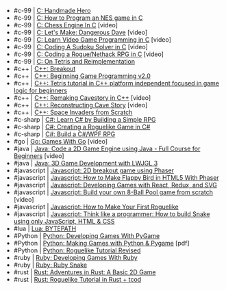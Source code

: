 - #c-99 | [C: Handmade Hero](https://handmadehero.org/)
- #c-99 | [C: How to Program an NES game in C](https://nesdoug.com/)
- #c-99 | [C: Chess Engine In C](https://www.youtube.com/playlist?list=PLZ1QII7yudbc-Ky058TEaOstZHVbT-2hg) [video]
- #c-99 | [C: Let's Make: Dangerous Dave](https://www.youtube.com/playlist?list=PLSkJey49cOgTSj465v2KbLZ7LMn10bCF9) [video]
- #c-99 | [C: Learn Video Game Programming in C](https://www.youtube.com/playlist?list=PLT6WFYYZE6uLMcPGS3qfpYm7TgViYMMt)
  [video]
- #c-99 | [C: Coding A Sudoku Solver in C](https://www.youtube.com/playlist?list=PLkTXsX7igf8edTYU92nU-f5Ntzuf-RKvW) [video]
- #c-99 | [C: Coding a Rogue/Nethack RPG in C](https://www.youtube.com/playlist?list=PLkTXsX7igf8erbWGYT4iSAhpnJLJ0Nk5G) [video]
- #c-99 | [C: On Tetris and Reimplementation](https://brennan.io/2015/06/12/tetris-reimplementation/)
- #c++ | [C++: Breakout](https://learnopengl.com/In-Practice/2D-Game/Breakout)
- #c++ | [C++: Beginning Game Programming v2.0](http://lazyfoo.net/tutorials/SDL/)
- #c++ | [C++: Tetris tutorial in C++ platform independent focused in game logic for beginners](http://javilop.com/gamedev/tetris-tutorial-in-c-platform-independent-focused-in-game-logic-for-beginners/)
- #c++ | [C++: Remaking Cavestory in C++](https://www.youtube.com/watch?v=ETvApbD5xRo&list=PLNOBkid22bw6LXhrGfhVwqQIa-M2MsLa) [video]
- #c++ | [C++: Reconstructing Cave Story](https://www.youtube.com/playlist?list=PL006xsVEsbKjSKBmLu1clo85yLrwjY67X) [video]
- #c++ | [C++: Space Invaders from Scratch](http://nicktasios.nl/posts/space-invaders-from-scratch-part-1.html)
- #c-sharp | [C#: Learn C# by Building a Simple RPG](http://scottlilly.com/learn-c-by-building-a-simple-rpg-index/)
- #c-sharp | [C#: Creating a Roguelike Game in C#](https://roguesharp.wordpress.com/)
- #c-sharp | [C#: Build a C#/WPF RPG](https://scottlilly.com/build-a-cwpf-rpg/)
- #go | [Go: Games With Go](https://www.youtube.com/playlist?list=PLDZujg-VgQlZUy1iCqBbe5faZLMkA3g2x) [video]
- #java | [Java: Code a 2D Game Engine using Java - Full Course for Beginners](https://www.youtube.com/watch?v=025QFeZfeyM) [video]
- #java | [Java: 3D Game Development with LWJGL 3](https://lwjglgamedev.gitbooks.io/3d-game-development-with-lwjgl/content/)
- #javascript | [Javascript: 2D breakout game using Phaser](https://developer.mozilla.org/en-US/docs/Games/Tutorials/2DbreakoutgamePhaser)
- #javascript | [Javascript: How to Make Flappy Bird in HTML5 With Phaser](http://www.lessmilk.com/tutorial/flappy-bird-phaser-1)
- #javascript | [Javascript: Developing Games with React, Redux, and SVG](https://auth0.com/blog/developing-games-with-react-redux-and-svg-part-1/)
- #javascript | [Javascript: Build your own 8-Ball Pool game from scratch](https://www.youtube.com/watch?v=aXwCrtAo4Wc) [video]
- #javascript | [Javascript: How to Make Your First Roguelike](https://gamedevelopment.tutsplus.com/tutorials/how-to-make-your-first-roguelike--gamedev-13677)
- #javascript | [Javascript: Think like a programmer: How to build Snake using only JavaScript, HTML & CSS](https://medium.freecodecamp.org/think-like-a-programmer-how-to-build-snake-using-only-javascript-html-and-css-7b1479c3339e)
- #lua | [Lua: BYTEPATH](https://github.com/SSYGEN/blog/issues/30)
- #Python | [Python: Developing Games With PyGame](https://pythonprogramming.net/pygame-python-3-part-1-intro/)
- #Python | [Python: Making Games with Python & Pygame](https://inventwithpython.com/makinggames.pdf) [pdf]
- #Python | [Python: Roguelike Tutorial Revised](http://rogueliketutorials.com/)
- #ruby | [Ruby: Developing Games With Ruby](https://leanpub.com/developing-games-with-ruby/read)
- #ruby | [Ruby: Ruby Snake](https://www.diatomenterprises.com/gamedev-on-ruby-why-not/)
- #rust | [Rust: Adventures in Rust: A Basic 2D Game](https://a5huynh.github.io/posts/2018/adventures-in-rust/)
- #rust | [Rust: Roguelike Tutorial in Rust + tcod](https://tomassedovic.github.io/roguelike-tutorial/)